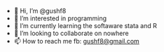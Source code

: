 - 👋 Hi, I’m @gushf8
- 👀 I’m interested in programming
- 🌱 I’m currently learning the softaware stata and R
- 💞️ I’m looking to collaborate on nowhere
- 📫 How to reach me fb: gushf8@gmail.com

<!---
gushf8/gushf8 is a ✨ special ✨ repository because its `README.md` (this file) appears on your GitHub profile.
You can click the Preview link to take a look at your changes.
--->

